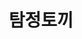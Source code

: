 ---
userid: twinstae
title: 탐정토끼
img: https://pbs.twimg.com/profile_images/1935293539300065280/IcF92Blp_400x400.jpg
github: https://github.com/twinstae
twitter: https://x.com/stelo_kim
---